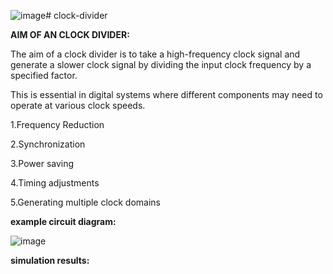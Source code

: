 ![image](https://github.com/user-attachments/assets/b53d6ea3-e334-48ca-b479-14d15f63cbb6)# clock-divider

**AIM OF AN CLOCK DIVIDER:**

The aim of a clock divider is to take a high-frequency clock signal and generate a slower clock signal by dividing the input clock frequency by a specified factor. 

This is essential in digital systems where different components may need to operate at various clock speeds. 

1.Frequency Reduction 

2.Synchronization 

3.Power saving 

4.Timing adjustments 

5.Generating multiple clock domains 

**example circuit diagram:**

![image](https://github.com/user-attachments/assets/943fe1d7-667f-472c-be26-7d9947535375)

**simulation results:**

